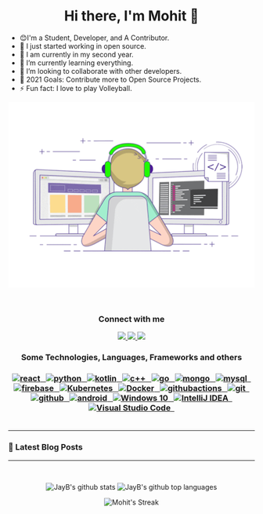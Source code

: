 # <h1 align="center">Hi there, I'm Mohit 👋</h1>

- 😊I'm a Student, Developer, and A Contributor.
- 🔭 I just started working in open source.
- 🏫 I am currently in my second year.
- 🌱 I’m currently learning everything.
- 👯 I’m looking to collaborate with other developers.
- 🥅 2021 Goals: Contribute more to Open Source Projects.
- ⚡ Fun fact: I love to play Volleyball.

<p align="center">
<img align="center" src="https://raw.githubusercontent.com/hihozhou/hihozhou/main/developer.gif"/>
</p>
<br>


<h3 align="center">Connect with me</h3>

<p align="center">
   <a href="https://www.linkedin.com/in/msaini0r/">
		<img src="https://img.shields.io/badge/Linkedin-2088FF?&style=for-the-badge&logo=linkedin&logoColor=white" />
	</a>
	<a href="mailto:msaini0r@gmail.com">
		<img src="https://img.shields.io/badge/Gmail-D14836?style=for-the-badge&logo=gmail&logoColor=white" />
	</a>
  	<a href="https://twitter.com/msaini0r">
		<img src="https://img.shields.io/badge/Twitter-00cbe6?style=for-the-badge&logo=twitter&logoColor=white" />
	</a>
</p>
<h3 align="center">Some Technologies, Languages, Frameworks and others<h3/>
  
<p align="center">
	<a href="https://reactjs.org/">
	   <img src="https://img.shields.io/badge/React-a5f2f1?style=for-the-badge&logo=react&logoColor=black" alt="react" />&nbsp;&nbsp;
	</a>
	<a href="https://www.python.org/">
	   <img src="https://img.shields.io/badge/Python-008094?&style=for-the-badge&logo=python&logoColor=white" alt="python" />&nbsp;&nbsp;
	</a>
    <a href="https://kotlinlang.org/">
	   <img src="https://img.shields.io/badge/Kotlin-0095D5?&style=for-the-badge&logo=kotlin&logoColor=white" alt="kotlin" />&nbsp;&nbsp;
	</a>
	<a href="https://en.wikipedia.org/wiki/C%2B%2B">
	   <img src="https://img.shields.io/badge/C++-a31d8f?&style=for-the-badge&logo=cplusplus&logoColor=white" alt="c++" />&nbsp;&nbsp;
	</a>
    <a href="https://golang.org/">
	   <img src="https://img.shields.io/badge/Go-00ADD8?style=for-the-badge&logo=go&logoColor=white" alt="go" />&nbsp;&nbsp;
	</a>
	<a href="https://www.mongodb.com/">
	   <img src="https://img.shields.io/badge/MongoDB-%234ea94b.svg?&style=for-the-badge&logo=mongodb&logoColor=white" alt="mongo" />&nbsp;&nbsp;
	</a>
	<a href="https://www.mysql.com/">
	   <img src="https://img.shields.io/badge/MySQL-00000F?style=for-the-badge&logo=mysql&logoColor=white" alt="mysql" />&nbsp;&nbsp;
	</a>
	<a href="https://firebase.google.com/">
	   <img src="https://img.shields.io/badge/Firebase-ffca28?style=for-the-badge&logo=firebase&logoColor=black" alt="firebase" />&nbsp;&nbsp;
	</a>
	<a href="https://kubernetes.io/">
	<img src="https://img.shields.io/badge/kubernetes%20-%23326ce5.svg?&style=for-the-badge&logo=kubernetes&logoColor=white" alt="Kubernetes"/>&nbsp;&nbsp;
	</a>
    <a href="https://www.docker.com/">
	 <img src="https://img.shields.io/badge/docker%20-%230db7ed.svg?&style=for-the-badge&logo=docker&logoColor=white" alt="Docker" />&nbsp;&nbsp;
	</a>
	<a href="https://github.com/features/actions">
	   <img src="https://img.shields.io/badge/github_actions-2088FF?style=for-the-badge&logo=github-actions&logoColor=white" alt="githubactions"/>&nbsp;&nbsp;
	</a>
	<a href="https://git-scm.com/">
	   <img src="https://img.shields.io/badge/git-F05032?style=for-the-badge&logo=git&logoColor=white" alt="git" />&nbsp;&nbsp;
	</a>
    <a href="https://github.com/">
    <img src="https://img.shields.io/badge/GitHub-100000?style=for-the-badge&logo=github&logoColor=white" alt="github" />&nbsp;&nbsp;
    </a>
    <a href="https://www.android.com/intl/en_in/">
    <img src="https://img.shields.io/badge/Android-3DDC84?style=for-the-badge&logo=android&logoColor=white" alt="android" />&nbsp;&nbsp;
    </a>
    <a href="https://www.microsoft.com/en-in/windows/">
    <img src="https://img.shields.io/badge/Windows-0078D6?style=for-the-badge&logo=windows&logoColor=white" alt="Windows 10"  />&nbsp;&nbsp;
    </a>
    <a href="https://www.jetbrains.com/idea/">
    <img src="https://img.shields.io/badge/IntelliJ%20IDEA-000000.svg?&style=for-the-badge&logo=intellij-idea&logoColor=white" alt="IntelliJ IDEA"/>&nbsp;&nbsp;
    </a>
    <a href="https://code.visualstudio.com/">
    <img src="https://img.shields.io/badge/Visual%20Studio%20Code-0078d7.svg?&style=for-the-badge&logo=visual-studio-code&logoColor=white" alt="Visual Studio Code" />&nbsp;&nbsp;
    </a>


<br />
<br />

-------

### 📕 Latest Blog Posts

<!-- BLOG-POST-LIST:START -->
<!-- BLOG-POST-LIST:END -->

-------

<br>
<p align="center">
  <img height="150em" src="https://github-readme-stats.vercel.app/api?username=msaini0r&show_icons=true&theme=bear&count_private=true" alt="JayB's github stats" />
  <img height="150em" src="https://github-readme-stats.vercel.app/api/top-langs/?username=msaini0r&theme=bear&layout=compact" alt="JayB's github top languages" />
</p>
<p align="center">
    <img  height="150em" alt="Mohit's Streak" src="https://github-readme-streak-stats.herokuapp.com/?user=msaini0r&theme=bear"/>
  <br>
  <br>
